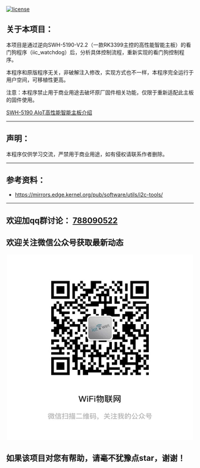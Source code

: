 [![license][1]][2]

[1]: https://img.shields.io/badge/license-GPLV3-brightgreen.svg?style=plastic
[2]: https://github.com/Mleaf/rk3399/master/COPYING

## 关于本项目：
本项目是通过逆向SWH-5190-V2.2（一款RK3399主控的高性能智能主板）的看门狗程序（iic_watchdog）后，分析具体控制流程，重新实现的看门狗控制程序。

本程序和原版程序无关，非破解注入修改，实现方式也不一样，本程序完全运行于用户空间，可移植性更高。

注意：本程序禁止用于商业用途去破坏原厂固件相关功能，仅限于重新适配此主板的固件使用。

[SWH-5190 AIoT高性能智能主板介绍](http://www.njxwst.com/html/Androidboard/SWH/246.html)

---

## 声明：

本程序仅供学习交流，严禁用于商业用途，如有侵权请联系作者删除。

----

## 参考资料：

- https://mirrors.edge.kernel.org/pub/software/utils/i2c-tools/


----


## 欢迎加qq群讨论： [788090522](https://jq.qq.com/?_wv=1027&k=xVAMKfKH)

## 欢迎关注微信公众号获取最新动态
<p align="center">
<img 
    src="wx.png" 
    width="500" height="500" border="0" alt="wx">
</p>

## 如果该项目对您有帮助，请毫不犹豫点star，谢谢！
